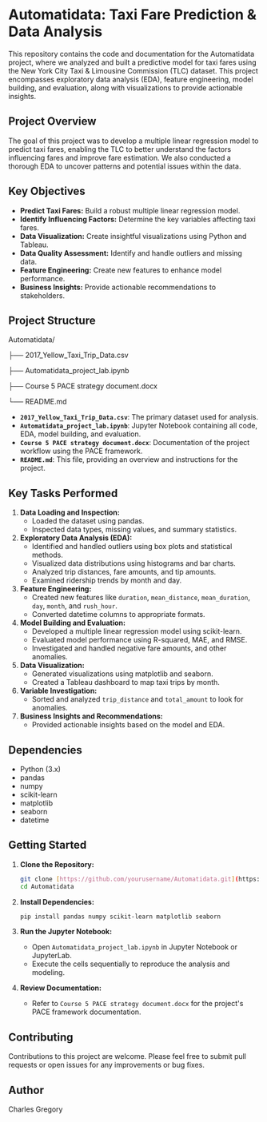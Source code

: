 # Automatidata: Taxi Fare Prediction & Data Analysis

This repository contains the code and documentation for the Automatidata project, where we analyzed and built a predictive model for taxi fares using the New York City Taxi & Limousine Commission (TLC) dataset. This project encompasses exploratory data analysis (EDA), feature engineering, model building, and evaluation, along with visualizations to provide actionable insights.

## Project Overview

The goal of this project was to develop a multiple linear regression model to predict taxi fares, enabling the TLC to better understand the factors influencing fares and improve fare estimation. We also conducted a thorough EDA to uncover patterns and potential issues within the data.

## Key Objectives

* **Predict Taxi Fares:** Build a robust multiple linear regression model.
* **Identify Influencing Factors:** Determine the key variables affecting taxi fares.
* **Data Visualization:** Create insightful visualizations using Python and Tableau.
* **Data Quality Assessment:** Identify and handle outliers and missing data.
* **Feature Engineering:** Create new features to enhance model performance.
* **Business Insights:** Provide actionable recommendations to stakeholders.

## Project Structure

Automatidata/

├── 2017_Yellow_Taxi_Trip_Data.csv

├── Automatidata_project_lab.ipynb

├── Course 5 PACE strategy document.docx

└── README.md


* **`2017_Yellow_Taxi_Trip_Data.csv`**: The primary dataset used for analysis.
* **`Automatidata_project_lab.ipynb`**: Jupyter Notebook containing all code, EDA, model building, and evaluation.
* **`Course 5 PACE strategy document.docx`**: Documentation of the project workflow using the PACE framework.
* **`README.md`**: This file, providing an overview and instructions for the project.

## Key Tasks Performed

1.  **Data Loading and Inspection:**
    * Loaded the dataset using pandas.
    * Inspected data types, missing values, and summary statistics.
2.  **Exploratory Data Analysis (EDA):**
    * Identified and handled outliers using box plots and statistical methods.
    * Visualized data distributions using histograms and bar charts.
    * Analyzed trip distances, fare amounts, and tip amounts.
    * Examined ridership trends by month and day.
3.  **Feature Engineering:**
    * Created new features like `duration`, `mean_distance`, `mean_duration`, `day`, `month`, and `rush_hour`.
    * Converted datetime columns to appropriate formats.
4.  **Model Building and Evaluation:**
    * Developed a multiple linear regression model using scikit-learn.
    * Evaluated model performance using R-squared, MAE, and RMSE.
    * Investigated and handled negative fare amounts, and other anomalies.
5.  **Data Visualization:**
    * Generated visualizations using matplotlib and seaborn.
    * Created a Tableau dashboard to map taxi trips by month.
6.  **Variable Investigation:**
    * Sorted and analyzed `trip_distance` and `total_amount` to look for anomalies.
7.  **Business Insights and Recommendations:**
    * Provided actionable insights based on the model and EDA.

## Dependencies

* Python (3.x)
* pandas
* numpy
* scikit-learn
* matplotlib
* seaborn
* datetime

## Getting Started

1.  **Clone the Repository:**

    ```bash
    git clone [https://github.com/yourusername/Automatidata.git](https://www.google.com/search?q=https://github.com/yourusername/Automatidata.git)
    cd Automatidata
    ```

2.  **Install Dependencies:**

    ```bash
    pip install pandas numpy scikit-learn matplotlib seaborn
    ```

3.  **Run the Jupyter Notebook:**

    * Open `Automatidata_project_lab.ipynb` in Jupyter Notebook or JupyterLab.
    * Execute the cells sequentially to reproduce the analysis and modeling.

4.  **Review Documentation:**

    * Refer to `Course 5 PACE strategy document.docx` for the project's PACE framework documentation.

## Contributing

Contributions to this project are welcome. Please feel free to submit pull requests or open issues for any improvements or bug fixes.

## Author

Charles Gregory
